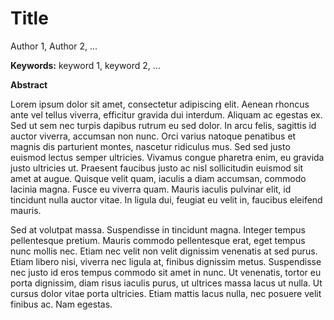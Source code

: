 # Title

Author 1, Author 2, ...

**Keywords:** keyword 1, keyword 2, ...

**Abstract**

Lorem ipsum dolor sit amet, consectetur adipiscing elit. 
Aenean rhoncus ante vel tellus viverra, efficitur gravida dui interdum. 
Aliquam ac egestas ex.
Sed ut sem nec turpis dapibus rutrum eu sed dolor. 
In arcu felis, sagittis id auctor viverra, accumsan non nunc. 
Orci varius natoque penatibus et magnis dis parturient montes, nascetur ridiculus mus. 
Sed sed justo euismod lectus semper ultricies. 
Vivamus congue pharetra enim, eu gravida justo ultricies ut. 
Praesent faucibus justo ac nisl sollicitudin euismod sit amet at augue. 
Quisque velit quam, iaculis a diam accumsan, commodo lacinia magna. 
Fusce eu viverra quam. 
Mauris iaculis pulvinar elit, id tincidunt nulla auctor vitae. 
In ligula dui, feugiat eu velit in, faucibus eleifend mauris.

Sed at volutpat massa. 
Suspendisse in tincidunt magna. 
Integer tempus pellentesque pretium. 
Mauris commodo pellentesque erat, eget tempus nunc mollis nec. 
Etiam nec velit non velit dignissim venenatis at sed purus. 
Etiam libero nisi, viverra nec ligula at, finibus dignissim metus. 
Suspendisse nec justo id eros tempus commodo sit amet in nunc.
Ut venenatis, tortor eu porta dignissim, diam risus iaculis purus, ut ultrices massa lacus ut nulla. 
Ut cursus dolor vitae porta ultricies. 
Etiam mattis lacus nulla, nec posuere velit finibus ac. 
Nam egestas.
